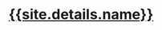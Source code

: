 <!DOCTYPE html>
<html lang="en">
<head>
	<title> {{ page.title }} | {{ site.details.name }} </title>
	<meta charset="utf-8" />
	<meta name="viewport" content="width=device-width, initial-scale=1.0" />
	<meta name="apple-mobile-web-app-capable" content="yes" />
	<meta name="mobile-web-app-capable" content="yes" />
	<meta name="apple-mobile-web-app-status-bar-style" content="black-translucent" />
	<meta name="theme-color" content="#{{ site.design.colours.accent }}" />
	<link rel="stylesheet" href="/css/style.css" />
	<!-- <link rel="icon" type="image/png" href="/assets/favicon.png" /> -->
	<!-- <link rel="apple-touch-icon" href="/assets/apple-touch-icon.png" /> -->
	<!-- <link rel="icon" href="/assets/apple-touch-icon.png"> -->
	<meta name="description" content="{{site.details.slogan}}" />
</head>

<body>
	<header>
		<h1><a href="/">{{site.details.name}}</a></h1>
	</header>
